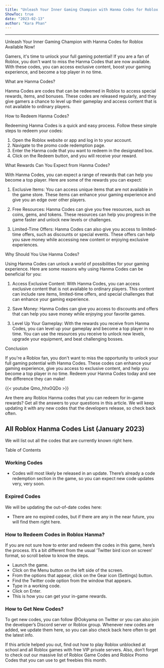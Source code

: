 ```yaml
---
title: "Unleash Your Inner Gaming Champion with Hanma Codes for Roblox Available Now!"
ShowToc: true 
date: "2023-02-13"
author: "Kara Phan"
---
```

*****
Unleash Your Inner Gaming Champion with Hanma Codes for Roblox Available Now!

Gamers, it's time to unlock your full gaming potential! If you are a fan of Roblox, you don't want to miss the Hanma Codes that are now available. With these codes, you can access exclusive content, boost your gaming experience, and become a top player in no time.

What are Hanma Codes?

Hanma Codes are codes that can be redeemed in Roblox to access special rewards, items, and bonuses. These codes are released regularly, and they give gamers a chance to level up their gameplay and access content that is not available to ordinary players.

How to Redeem Hanma Codes?

Redeeming Hanma Codes is a quick and easy process. Follow these simple steps to redeem your codes:

1. Open the Roblox website or app and log in to your account.
2. Navigate to the promo code redemption page.
3. Enter the Hanma code that you want to redeem in the designated box.
4. Click on the Redeem button, and you will receive your reward.

What Rewards Can You Expect from Hanma Codes?

With Hanma Codes, you can expect a range of rewards that can help you become a top player. Here are some of the rewards you can expect:

1. Exclusive Items: You can access unique items that are not available in the game store. These items can enhance your gaming experience and give you an edge over other players.

2. Free Resources: Hanma Codes can give you free resources, such as coins, gems, and tokens. These resources can help you progress in the game faster and unlock new levels or challenges.

3. Limited-Time Offers: Hanma Codes can also give you access to limited-time offers, such as discounts or special events. These offers can help you save money while accessing new content or enjoying exclusive experiences.

Why Should You Use Hanma Codes?

Using Hanma Codes can unlock a world of possibilities for your gaming experience. Here are some reasons why using Hanma Codes can be beneficial for you:

1. Access Exclusive Content: With Hanma Codes, you can access exclusive content that is not available to ordinary players. This content can include rare items, limited-time offers, and special challenges that can enhance your gaming experience.

2. Save Money: Hanma Codes can give you access to discounts and offers that can help you save money while enjoying your favorite games.

3. Level Up Your Gameplay: With the rewards you receive from Hanma Codes, you can level up your gameplay and become a top player in no time. You can use the resources you receive to unlock new levels, upgrade your equipment, and beat challenging bosses.

Conclusion

If you're a Roblox fan, you don't want to miss the opportunity to unlock your full gaming potential with Hanma Codes. These codes can enhance your gaming experience, give you access to exclusive content, and help you become a top player in no time. Redeem your Hanma Codes today and see the difference they can make!

{{< youtube Qmo_hhx0QDo >}} 



Are there any Roblox Hanma codes that you can redeem for in-game rewards? Get all the answers to your questions in this article. We will keep updating it with any new codes that the developers release, so check back often.
 
## All Roblox Hanma Codes List (January 2023)
 
We will list out all the codes that are currently known right here.
 
Table of Contents
 
### Working Codes
 
- Codes will most likely be released in an update. There’s already a code redemption section in the game, so you can expect new code updates very, very soon.

 
### Expired Codes
 
We will be updating the out-of-date codes here:
 
- There are no expired codes, but if there are any in the near future, you will find them right here.

 
### How to Redeem Codes in Roblox Hanma?
 
If you are not sure how to enter and redeem the codes in this game, here’s the process. It’s a bit different from the usual ‘Twitter bird icon on screen’ format, so scroll below to know the steps.
 
- Launch the game.
 - Click on the Menu button on the left side of the screen.
 - From the options that appear, click on the Gear icon (Settings) button.
 - Find the Twitter code option from the window that appears.
 - Type in a working code.
 - Click on Enter.
 - This is how you can get your in-game rewards.

 
### How to Get New Codes?
 
To get new codes, you can follow @Ookyama on Twitter or you can also join the developer’s Discord server or Roblox group. Whenever new codes are added, we update them here, so you can also check back here often to get the latest info.
 
If this article helped you out, find out how to play Roblox unblocked at school and all Roblox games with free VIP private servers. Also, don’t forget to check out our massive list of Roblox Game Codes and Roblox Promo Codes that you can use to get freebies this month.





